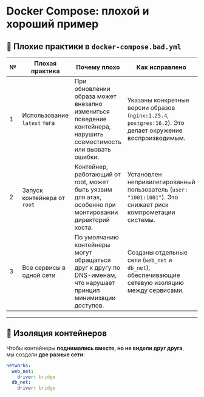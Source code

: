 # Docker Compose: плохой и хороший пример

## 🔴 Плохие практики в `docker-compose.bad.yml`

| № | Плохая практика | Почему плохо | Как исправлено |
|---|------------------|--------------|----------------|
| 1 | Использование `latest` тега | При обновлении образа может внезапно измениться поведение контейнера, нарушить совместимость или вызвать ошибки. | Указаны конкретные версии образов (`nginx:1.25.4`, `postgres:16.2`). Это делает окружение воспроизводимым. |
| 2 | Запуск контейнера от `root` | Контейнер, работающий от root, может быть уязвим для атак, особенно при монтировании директорий хоста. | Установлен непривилегированный пользователь (`user: "1001:1001"`). Это снижает риск компрометации системы. |
| 3 | Все сервисы в одной сети | По умолчанию контейнеры могут обращаться друг к другу по DNS-именам, что нарушает принцип минимизации доступов. | Созданы отдельные сети (`web_net` и `db_net`), обеспечивающие сетевую изоляцию между сервисами. |

---

## 🧱 Изоляция контейнеров

Чтобы контейнеры **поднимались вместе, но не видели друг друга**,  
мы создали **две разные сети**:

```yaml
networks:
  web_net:
    driver: bridge
  db_net:
    driver: bridge